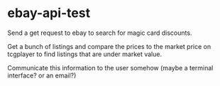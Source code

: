 # ebay-api-test
Send a get request to ebay to search for magic card discounts.

Get a bunch of listings and compare the prices to the market price on tcgplayer to find listings that are under market value.

Communicate this information to the user somehow (maybe a terminal interface? or an email?)

